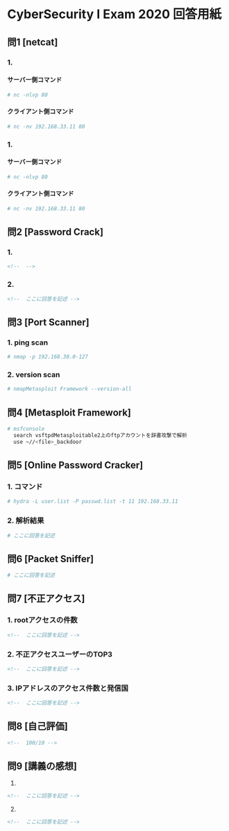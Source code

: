 # CyberSecurity I Exam 2020 回答用紙

## 問1 [netcat]

### 1.
#### サーバー側コマンド

```sh
# nc -nlvp 80

```
#### クライアント側コマンド

```sh
# nc -nv 192.168.33.11 80

```
### 1.
#### サーバー側コマンド 

```sh
# nc -nlvp 80

```
#### クライアント側コマンド

```sh
# nc -nv 192.168.33.11 80

```

## 問2 [Password Crack]

### 1.
```md
<!--  -->

```

### 2.
```md
<!--  ここに回答を記述 -->

```

## 問3 [Port Scanner]

### 1. ping scan

```sh
# nmap -p 192.168.30.0-127

```

### 2. version scan

```sh
# nmapMetasploit Framework --version-all

```

## 問4 [Metasploit Framework]

```sh
# msfconsole
  search vsftpdMetasploitable2上のftpアカウントを辞書攻撃で解析
  use ~//<file>_backdoor 

```

## 問5 [Online Password Cracker]


### 1. コマンド

```sh
# hydra -L user.list -P passwd.list -t 11 192.168.33.11 

```

### 2. 解析結果

```sh
# ここに回答を記述

```

## 問6 [Packet Sniffer]

```sh
# ここに回答を記述

```

## 問7 [不正アクセス]

### 1. rootアクセスの件数

```md
<!--  ここに回答を記述 -->

```

### 2. 不正アクセスユーザーのTOP3

```md
<!--  ここに回答を記述 -->

```
### 3. IPアドレスのアクセス件数と発信国

```md
<!--  ここに回答を記述 -->

```

## 問8 [自己評価]

```md
<!--  100/10 -->

```

## 問9 [講義の感想]

1.

```md
<!--  ここに回答を記述 -->

```

2.
```md
<!--  ここに回答を記述 -->

```
